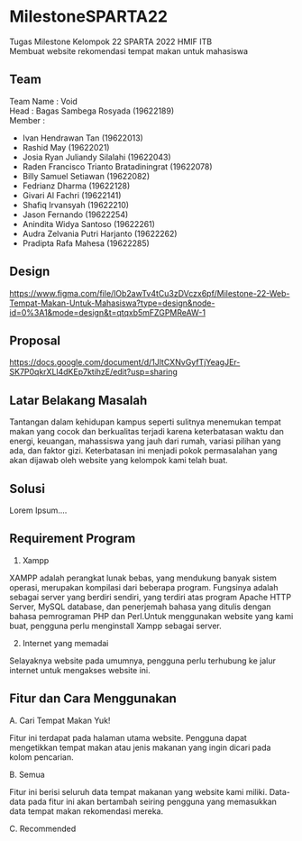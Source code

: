 # MilestoneSPARTA22
Tugas Milestone Kelompok 22 SPARTA 2022 HMIF ITB  
Membuat website rekomendasi tempat makan untuk mahasiswa

 

## Team
Team Name : Void  
Head : Bagas Sambega Rosyada (19622189)  
Member :
- Ivan Hendrawan Tan (19622013)
- Rashid May (19622021)
- Josia Ryan Juliandy Silalahi (19622043)
- Raden Francisco Trianto Bratadiningrat (19622078)
- Billy Samuel Setiawan (19622082)
- Fedrianz Dharma (19622128)
- Givari Al Fachri (19622141)
- Shafiq Irvansyah (19622210)
- Jason Fernando (19622254)
- Anindita Widya Santoso (19622261)
- Audra Zelvania Putri Harjanto (19622262)
- Pradipta Rafa Mahesa (19622285)

## Design
https://www.figma.com/file/lOb2awTv4tCu3zDVczx6pf/Milestone-22-Web-Tempat-Makan-Untuk-Mahasiswa?type=design&node-id=0%3A1&mode=design&t=qtqxb5mFZGPMReAW-1

## Proposal
https://docs.google.com/document/d/1JltCXNvGyfTjYeagJEr-SK7P0qkrXLl4dKEp7ktihzE/edit?usp=sharing 

## Latar Belakang Masalah
Tantangan dalam kehidupan kampus seperti sulitnya menemukan tempat makan yang cocok dan berkualitas terjadi karena keterbatasan waktu dan energi, keuangan, mahassiswa yang jauh dari rumah, variasi pilihan yang ada, dan faktor gizi. Keterbatasan ini menjadi pokok permasalahan yang akan dijawab oleh website yang kelompok kami telah buat.

## Solusi
Lorem Ipsum....

## Requirement Program
1. Xampp

 XAMPP adalah perangkat lunak bebas, yang mendukung banyak sistem operasi, merupakan kompilasi dari beberapa program. Fungsinya adalah sebagai server yang berdiri sendiri, yang terdiri atas program Apache HTTP Server, MySQL database, dan penerjemah bahasa yang ditulis dengan bahasa pemrograman PHP dan Perl.Untuk menggunakan website yang kami buat, pengguna perlu menginstall Xampp sebagai server.

2. Internet yang memadai

Selayaknya website pada umumnya, pengguna perlu terhubung ke jalur internet untuk mengakses website ini.

## Fitur dan Cara Menggunakan
A. Cari Tempat Makan Yuk!

Fitur ini terdapat pada halaman utama website. Pengguna dapat mengetikkan tempat makan atau jenis makanan yang ingin dicari pada kolom pencarian.

B. Semua

Fitur ini berisi seluruh data tempat makanan yang website kami miliki. Data-data pada fitur ini akan bertambah seiring pengguna yang memasukkan data tempat makan rekomendasi mereka.

C. Recommended





